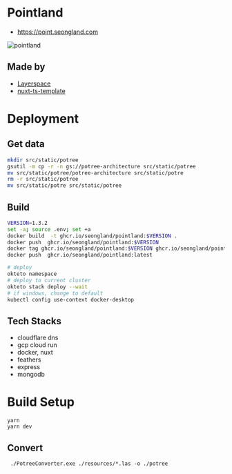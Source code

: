 # Pointland

- https://point.seongland.com

![pointland](https://user-images.githubusercontent.com/27716524/115001273-794dc400-9ede-11eb-8309-964e22813215.png)

## Made by

- [Layerspace](https://github.com/seonglae/layerspace)
- [nuxt-ts-template](https://github.com/seonglae/nuxt-ts-template)

# Deployment

## Get data

```bash
mkdir src/static/potree
gsutil -m cp -r -n gs://potree-architecture src/static/potree
mv src/static/potree/potree-architecture src/static/potre
rm -r src/static/potree
mv src/static/potre src/static/potree
```

## Build

```bash
VERSION=1.3.2
set -a; source .env; set +a
docker build  -t ghcr.io/seongland/pointland:$VERSION .
docker push  ghcr.io/seongland/pointland:$VERSION
docker tag ghcr.io/seongland/pointland:$VERSION ghcr.io/seongland/pointland:latest
docker push  ghcr.io/seongland/pointland:latest

# deploy
okteto namespace
# deploy to current cluster
okteto stack deploy --wait
# if windows, change to default
kubectl config use-context docker-desktop
```

## Tech Stacks

- cloudflare dns
- gcp cloud run
- docker, nuxt
- feathers
- express
- mongodb

# Build Setup

```
yarn
yarn dev
```

## Convert

```
 ./PotreeConverter.exe ./resources/*.las -o ./potree
```

